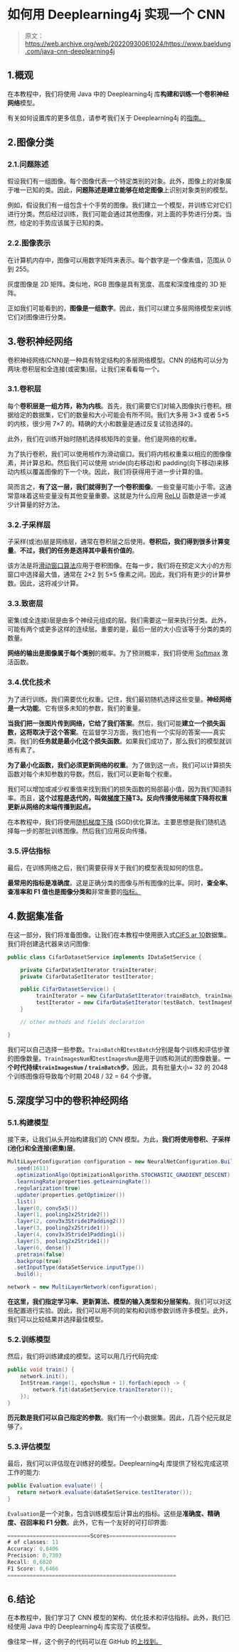 # 如何用 Deeplearning4j 实现一个 CNN

> 原文：<https://web.archive.org/web/20220930061024/https://www.baeldung.com/java-cnn-deeplearning4j>

## 1.概观

在本教程中，我们将使用 Java 中的 Deeplearning4j 库**构建和训练一个卷积神经网络**模型。

有关如何设置库的更多信息，请参考我们关于 Deeplearning4j 的[指南。](/web/20220802081121/https://www.baeldung.com/deeplearning4j)

## 2.图像分类

### 2.1.问题陈述

假设我们有一组图像。每个图像代表一个特定类别的对象。此外，图像上的对象属于唯一已知的类。因此，**问题陈述是建立能够在给定图像**上识别对象类别的模型。

例如，假设我们有一组包含十个手势的图像。我们建立一个模型，并训练它对它们进行分类。然后经过训练，我们可能会通过其他图像，对上面的手势进行分类。当然，给定的手势应该属于已知的类。

### 2.2.图像表示

在计算机内存中，图像可以用数字矩阵来表示。每个数字是一个像素值，范围从 0 到 255。

灰度图像是 2D 矩阵。类似地，RGB 图像是具有宽度、高度和深度维度的 3D 矩阵。

正如我们可能看到的，**图像是一组数字**。因此，我们可以建立多层网络模型来训练它们对图像进行分类。

## 3.卷积神经网络

卷积神经网络(CNN)是一种具有特定结构的多层网络模型。CNN 的结构可以分为两块:卷积层和全连接(或密集)层。让我们来看看每一个。

### 3.1.卷积层

每个**卷积层是一组方阵，称为内核**。首先，我们需要它们对输入图像执行卷积。根据给定的数据集，它们的数量和大小可能会有所不同。我们大多用 3×3 或者 5×5 的内核，很少用 7×7 的。精确的大小和数量是通过反复试验选择的。

此外，我们在训练开始时随机选择核矩阵的变量。他们是网络的权重。

为了执行卷积，我们可以使用核作为滑动窗口。我们将内核权重乘以相应的图像像素，并计算总和。然后我们可以使用 stride(向右移动)和 padding(向下移动)来移动内核以覆盖图像的下一个块。因此，我们将获得用于进一步计算的值。

简而言之，**有了这一层，我们就得到了一个卷积图像**。一些变量可能小于零。这通常意味着这些变量没有其他变量重要。这就是为什么应用 [ReLU](https://web.archive.org/web/20220802081121/https://en.wikipedia.org/wiki/Rectifier_(neural_networks)) 函数是进一步减少计算量的好方法。

### 3.2.子采样层

子采样(或池)层是网络层，通常在卷积层之后使用。**卷积后，我们得到很多计算变量**。**不过，我们的任务是选择其中最有价值的**。

该方法是将[滑动窗口算法](/web/20220802081121/https://www.baeldung.com/cs/sliding-window-algorithm)应用于卷积图像。在每一步，我们将在预定义大小的方形窗口中选择最大值，通常在 2×2 到 5×5 像素之间。因此，我们将有更少的计算参数。因此，这将减少计算。

### 3.3.致密层

密集(或全连接)层是由多个神经元组成的层。我们需要这一层来执行分类。此外，可能有两个或更多这样的连续层。重要的是，最后一层的大小应该等于分类的类的数量。

**网络的输出是图像属于每个类别**的概率。为了预测概率，我们将使用 [Softmax](https://web.archive.org/web/20220802081121/https://en.wikipedia.org/wiki/Softmax_function) 激活函数。

### 3.4.优化技术

为了进行训练，我们需要优化权重。记住，我们最初随机选择这些变量。**神经网络是一大功能**。它有很多未知的参数，我们的重量。

**当我们把一张图片传到网络，它给了我们答案**。然后，我们可能**建立一个损失函数，这将取决于这个答案**。在监督学习方面，我们也有一个实际的答案——真实类。我们的**任务就是最小化这个损失函数**。如果我们成功了，那么我们的模型就训练有素了。

**为了最小化函数，我们必须更新网络的权重**。为了做到这一点，我们可以计算损失函数对每个未知参数的导数。然后，我们可以更新每个权重。

我们可以增加或减少权重值来找到我们的损失函数的局部最小值，因为我们知道斜率。而且，**这个过程是迭代的，叫做[梯度下降](/web/20220802081121/https://www.baeldung.com/java-gradient-descent)T3。反向传播使用梯度下降将权重更新从网络的末端传播到起点。**

在本教程中，我们将使用[随机梯度下降](https://web.archive.org/web/20220802081121/https://en.wikipedia.org/wiki/Stochastic_gradient_descent) (SGD)优化算法。主要思想是我们随机选择每一步的那批训练图像。然后我们应用反向传播。

### 3.5.评估指标

最后，在训练网络之后，我们需要获得关于我们的模型表现如何的信息。

**最常用的指标是准确度**。这是正确分类的图像与所有图像的比率。同时，**查全率、查准率和 F1 值也是图像分类和**非常重要的[指标。](https://web.archive.org/web/20220802081121/https://medium.com/analytics-vidhya/confusion-matrix-accuracy-precision-recall-f1-score-ade299cf63cd)

## 4.数据集准备

在这一部分，我们将准备图像。让我们在本教程中使用嵌入式[CIFS ar 10](https://web.archive.org/web/20220802081121/https://en.wikipedia.org/wiki/CIFAR-10)数据集。我们将创建迭代器来访问图像:

```java
public class CifarDatasetService implements IDataSetService {

    private CifarDataSetIterator trainIterator;
    private CifarDataSetIterator testIterator;

    public CifarDatasetService() {
         trainIterator = new CifarDataSetIterator(trainBatch, trainImagesNum, true);
         testIterator = new CifarDataSetIterator(testBatch, testImagesNum, false);
    }

    // other methods and fields declaration

}
```

我们可以自己选择一些参数。`TrainBatch`和`testBatch`分别是每个训练和评估步骤的图像数量。`TrainImagesNum`和`testImagesNum`是用于训练和测试的图像数量。**一个时代持续`trainImagesNum` / `trainBatch`步**。因此，具有批量大小= 32 的 2048 个训练图像将导致每个时期 2048 / 32 = 64 个步骤。

## 5.深度学习中的卷积神经网络

### 5.1.构建模型

接下来，让我们从头开始构建我们的 CNN 模型。为此，**我们将使用卷积、子采样(池化)和全连接(密集)层**。

```java
MultiLayerConfiguration configuration = new NeuralNetConfiguration.Builder()
  .seed(1611)
  .optimizationAlgo(OptimizationAlgorithm.STOCHASTIC_GRADIENT_DESCENT)
  .learningRate(properties.getLearningRate())
  .regularization(true)
  .updater(properties.getOptimizer())
  .list()
  .layer(0, conv5x5())
  .layer(1, pooling2x2Stride2())
  .layer(2, conv3x3Stride1Padding2())
  .layer(3, pooling2x2Stride1())
  .layer(4, conv3x3Stride1Padding1())
  .layer(5, pooling2x2Stride1())
  .layer(6, dense())
  .pretrain(false)
  .backprop(true)
  .setInputType(dataSetService.inputType())
  .build();

network = new MultiLayerNetwork(configuration);
```

**在这里，我们指定学习率、更新算法、模型的输入类型和分层架构**。我们可以对这些配置进行实验。因此，我们可以用不同的架构和训练参数训练许多模型。此外，我们可以比较结果并选择最佳模型。

### 5.2.训练模型

然后，我们将训练建成的模型。这可以用几行代码完成:

```java
public void train() {
    network.init();    
    IntStream.range(1, epochsNum + 1).forEach(epoch -> {
        network.fit(dataSetService.trainIterator());
    });
}
```

**历元数是我们可以自己指定的参数**。我们有一个小数据集。因此，几百个纪元就足够了。

### 5.3.评估模型

最后，我们可以评估现在训练好的模型。Deeplearning4j 库提供了轻松完成这项工作的能力:

```java
public Evaluation evaluate() {
   return network.evaluate(dataSetService.testIterator());
}
```

`Evaluation`是一个对象，包含训练模型后计算出的指标。这些是**准确度、精确度、召回率和 F1 分数**。此外，它有一个友好的可打印界面:

```java
==========================Scores=====================
# of classes: 11
Accuracy: 0,8406
Precision: 0,7303
Recall: 0,6820
F1 Score: 0,6466
=====================================================
```

## 6.结论

在本教程中，我们学习了 CNN 模型的架构、优化技术和评估指标。此外，我们已经使用 Java 中的 Deeplearning4j 库实现了该模型。

像往常一样，这个例子的代码可以在 GitHub 的[上找到。](https://web.archive.org/web/20220802081121/https://github.com/eugenp/tutorials/tree/master/deeplearning4j)